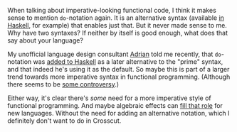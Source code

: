 When talking about imperative-looking functional code, I think it makes sense to
mention `do`-notation again. It is an alternative syntax (available
[in Haskell], for example) that enables just that. But it never made sense to
me. Why have two syntaxes? If neither by itself is good enough, what does that
say about your language?

My unofficial language design consultant [Adrian] told me recently, that
`do`-notation was [added to Haskell] as a later alternative to the "prime"
syntax, and that indeed he's using it as the default. So maybe this is part of a
larger trend towards more imperative syntax in functional programming. (Although
there seems to be [some controversy].)

Either way, it's clear there's _some_ need for a more imperative style of
functional programming. And maybe algebraic effects can
[fill that role](/daily/2025-04-27) for new languages. Without the need for
adding an alternative notation, which I definitely don't want to do in Crosscut.

[in Haskell]: https://en.wikibooks.org/wiki/Haskell/do_notation
[Adrian]: https://adriansieber.com/
[added to Haskell]: https://www.haskell.org/definition/from12to13.html#do
[some controversy]: https://wiki.haskell.org/Do_notation_considered_harmful
